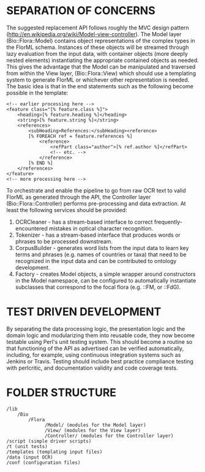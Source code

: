 SEPARATION OF CONCERNS
======================
The suggested replacement API follows roughly the MVC design pattern
(http://en.wikipedia.org/wiki/Model-view-controller). The Model
layer (Bio::Flora::Model) contains object representations of the 
complex types in the FlorML schema. Instances of these objects will
be streamed through lazy evaluation from the input data, with container
objects (more deeply nested elements) instantiating the appropriate
contained objects as needed. This gives the advantage that the Model
can be manipulated and traversed from within the View layer, 
(Bio::Flora::View) which should use a templating system to generate
FlorML or whichever other representation is needed. The basic idea
is that in the end statements such as the following become possible
in the template:

    <!-- earlier processing here -->
    <feature class="[% feature.class %]">
        <heading>[% feature.heading %]</heading>
        <string>[% feature.string %]</string>
        <references>
            <subHeading>References:</subHeading><reference>
            [% FOREACH ref = feature.references %]
                <reference>
                    <refPart class="author">[% ref.author %]</refPart>
                    <!-- etc. -->
                </reference>
            [% END %]
        </references>
    </feature>
    <!-- more processing here -->

To orchestrate and enable the pipeline to go from raw OCR text to valid
FlorML as generated through the API, the Controller layer 
(Bio::Flora::Controller) performs pre-processing and data extraction. 
At least the following services should be provided:

1. OCRCleaner - has a stream-based interface to correct frequently-
encountered mistakes in optical character recognition.
2. Tokenizer - has a stream-based interface that produces words or
phrases to be processed downstream.
3. CorpusBuilder - generates word lists from the input data to learn
key terms and phrases (e.g. names of countries or taxa) that need to
be recognized in the input data and can be contributed to ontology 
development.
4. Factory - creates Model objects, a simple wrapper around constructors
in the Model namespace, can be configured to automatically instantiate
subclasses that correspond to the focal flora (e.g. ::FM, or ::FdG).

TEST DRIVEN DEVELOPMENT
=======================
By separating the data processing logic, the presentation logic and the
domain logic and modularizing them into reusable code, they now become
testable using Perl's unit testing system. This should become a routine
so that functioning of the API as advertised can be verified automatically,
including, for example, using continuous integration systems such as 
Jenkins or Travis. Testing should include best practice compliance testing
with perlcritic, and documentation validity and code coverage tests.

FOLDER STRUCTURE
================
    /lib
        /Bio
            /Flora
                  /Model/ (modules for the Model layer)
                  /View/ (modules for the View layer)
                  /Controller/ (modules for the Controller layer)
    /script (simple driver scripts)
    /t (unit tests)
    /templates (templating input files)
    /data (input OCR)
    /conf (configuration files)
